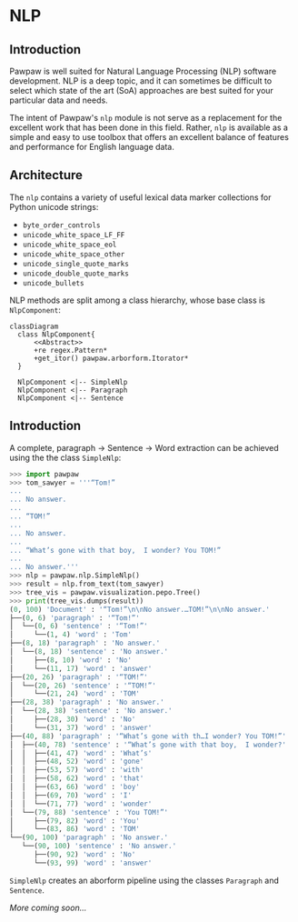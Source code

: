 # NLP

## Introduction

Pawpaw is well suited for Natural Language Processing (NLP) software development.  NLP is a deep topic, and it can sometimes be difficult to select which state of the art (SoA) approaches are best suited for your particular data and needs.

The intent of Pawpaw's ``nlp`` module is not serve as a replacement for the excellent work that has been done in this field.  Rather, ``nlp`` is available as a simple and easy to use toolbox that offers an excellent balance of features and performance for English language data.

## Architecture

The ``nlp`` contains a variety of useful lexical data marker collections for Python unicode strings:

* ``byte_order_controls``
* ``unicode_white_space_LF_FF``
* ``unicode_white_space_eol``
* ``unicode_white_space_other``
* ``unicode_single_quote_marks``
* ``unicode_double_quote_marks``
* ``unicode_bullets``

NLP methods are split among a class hierarchy, whose base class is ``NlpComponent``:

```mermaid
classDiagram
  class NlpComponent{
      <<Abstract>>
      +re regex.Pattern*
      +get_itor() pawpaw.arborform.Itorator*
  }
  
  NlpComponent <|-- SimpleNlp
  NlpComponent <|-- Paragraph
  NlpComponent <|-- Sentence
```

## Introduction

A complete, paragraph → Sentence → Word extraction can be achieved using the the class ``SimpleNlp``:

```python
>>> import pawpaw
>>> tom_sawyer = '''“Tom!”
... 
... No answer.
... 
... “TOM!”
... 
... No answer.
... 
... “What’s gone with that boy,  I wonder? You TOM!”
... 
... No answer.'''
>>> nlp = pawpaw.nlp.SimpleNlp()
>>> result = nlp.from_text(tom_sawyer)
>>> tree_vis = pawpaw.visualization.pepo.Tree()
>>> print(tree_vis.dumps(result))
(0, 100) 'Document' : '“Tom!”\n\nNo answer.…TOM!”\n\nNo answer.'
├──(0, 6) 'paragraph' : '“Tom!”'
│  └──(0, 6) 'sentence' : '“Tom!”'
│     └──(1, 4) 'word' : 'Tom'
├──(8, 18) 'paragraph' : 'No answer.'
│  └──(8, 18) 'sentence' : 'No answer.'
│     ├──(8, 10) 'word' : 'No'
│     └──(11, 17) 'word' : 'answer'
├──(20, 26) 'paragraph' : '“TOM!”'
│  └──(20, 26) 'sentence' : '“TOM!”'
│     └──(21, 24) 'word' : 'TOM'
├──(28, 38) 'paragraph' : 'No answer.'
│  └──(28, 38) 'sentence' : 'No answer.'
│     ├──(28, 30) 'word' : 'No'
│     └──(31, 37) 'word' : 'answer'
├──(40, 88) 'paragraph' : '“What’s gone with th…I wonder? You TOM!”'
│  ├──(40, 78) 'sentence' : '“What’s gone with that boy,  I wonder?'
│  │  ├──(41, 47) 'word' : 'What’s'
│  │  ├──(48, 52) 'word' : 'gone'
│  │  ├──(53, 57) 'word' : 'with'
│  │  ├──(58, 62) 'word' : 'that'
│  │  ├──(63, 66) 'word' : 'boy'
│  │  ├──(69, 70) 'word' : 'I'
│  │  └──(71, 77) 'word' : 'wonder'
│  └──(79, 88) 'sentence' : 'You TOM!”'
│     ├──(79, 82) 'word' : 'You'
│     └──(83, 86) 'word' : 'TOM'
└──(90, 100) 'paragraph' : 'No answer.'
   └──(90, 100) 'sentence' : 'No answer.'
      ├──(90, 92) 'word' : 'No'
      └──(93, 99) 'word' : 'answer'
```

``SimpleNlp`` creates an aborform pipeline using the classes ``Paragraph`` and ``Sentence``.

*More coming soon...*

